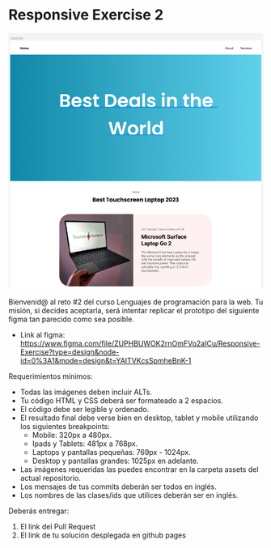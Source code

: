 # Responsive Exercise 2

![Placeholder image showing the a desktop version of a webpage ](./Desktop.png)


Bienvenid@ al reto #2 del curso Lenguajes de programación para la web. Tu misión, si decides aceptarla, será intentar replicar el prototipo del siguiente figma tan parecido como sea posible.
- Link al figma: https://www.figma.com/file/ZUPHBUWOK2rnOmFVo2aICu/Responsive-Exercise?type=design&node-id=0%3A1&mode=design&t=YAITVKcsSpmheBnK-1

Requerimientos mínimos:

- Todas las imágenes deben incluir ALTs.
- Tu código HTML y CSS deberá ser formateado a 2 espacios.
- El código debe ser legible y ordenado.
- El resultado final debe verse bien en desktop, tablet y mobile utilizando los siguientes breakpoints:
  - Mobile: 320px a 480px.
  - Ipads y Tablets: 481px a 768px.
  - Laptops y pantallas pequeñas: 769px - 1024px.
  - Desktop y pantallas grandes: 1025px en adelante.
- Las imágenes requeridas las puedes encontrar en la carpeta assets del actual repositorio.
- Los mensajes de tus commits deberán ser todos en inglés.
- Los nombres de las clases/ids que utilices deberán ser en inglés.

Deberás entregar:

1. El link del Pull Request
2. El link de tu solución desplegada en github pages